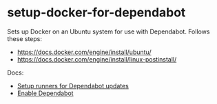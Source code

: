 # setup-docker-for-dependabot

Sets up Docker on an Ubuntu system for use with Dependabot. Follows these steps:
- https://docs.docker.com/engine/install/ubuntu/
- https://docs.docker.com/engine/install/linux-postinstall/

Docs: 
- [Setup runners for Dependabot updates](https://docs.github.com/en/enterprise-server@latest/admin/github-actions/enabling-github-actions-for-github-enterprise-server/managing-self-hosted-runners-for-dependabot-updates)
- [Enable Dependabot](https://docs.github.com/en/enterprise-server@3.7/admin/configuration/configuring-github-connect/enabling-dependabot-for-your-enterprise)
